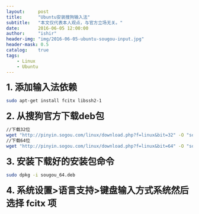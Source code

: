 ```yaml
---
layout:     post
title:      "Ubuntu安装搜狗输入法"
subtitle:   "本文仅代表本人观点，与官方立场无关。"
date:       2016-06-05 12:00:00
author:     "ishir"
header-img: "img/2016-06-05-ubuntu-sougou-input.jpg"
header-mask: 0.5
catalog:    true
tags:
    - Linux
    - Ubuntu
---
```

**<font size="5"></font>** 

**<font size="5">1. 添加输入法依赖</font>**
```bash
sudo apt-get install fcitx libssh2-1
```
**<font size="5">2. 从搜狗官方下载deb包</font>**

```bash
//下载32位
wget "http://pinyin.sogou.com/linux/download.php?f=linux&bit=32" -O "sougou_32.deb"
//下载64位
wget "http://pinyin.sogou.com/linux/download.php?f=linux&bit=64" -O "sougou_64.deb"
```
**<font size="5">3. 安装下载好的安装包命令</font>**

```bash
sudo dpkg -i sougou_64.deb
```

**<font size="5">4. 系统设置>语言支持>键盘输入方式系统然后选择 fcitx 项</font>**





